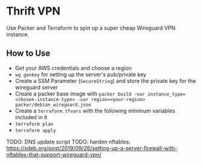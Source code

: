 # Thrift VPN

Use Packer and Terraform to spin up a super cheap Wireguard VPN instance.

## How to Use

* Get your AWS credentials and choose a region
* `wg genkey` for setting up the server's pub/private key
* Create a SSM Parameter (`SecureString`) and store the private key for the wireguard server
* Create a packer base image with `packer build -var instance_type=<chosen-instance-type> -var region=<your-region> packer/debian_wireguard.json`
* Create a `terraform.tfvars` with the following minimum variables included in it
* `terraform plan`
* `terraform apply`

TODO: DNS update script
TODO: harden nftables: https://xdeb.org/post/2019/09/26/setting-up-a-server-firewall-with-nftables-that-support-wireguard-vpn/
